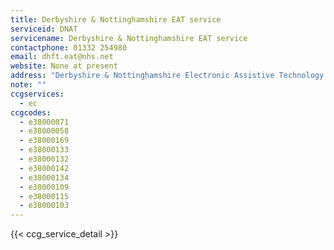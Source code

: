 ```yaml
---
title: Derbyshire & Nottinghamshire EAT service 
serviceid: DNAT
servicename: Derbyshire & Nottinghamshire EAT service 
contactphone: 01332 254980
email: dhft.eat@nhs.net
website: None at present
address: "Derbyshire & Nottinghamshire Electronic Assistive Technology Service, London Road Community Hospital, London Road, Derby DE1 2QY"
note: ""
ccgservices:
  - ec
ccgcodes:
  - e38000071
  - e38000058
  - e38000169
  - e38000133
  - e38000132
  - e38000142
  - e38000134
  - e38000109
  - e38000115
  - e38000103
---
```


{{< ccg_service_detail >}}

